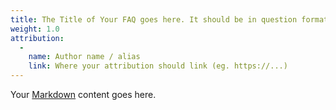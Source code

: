 ```yaml
---
title: The Title of Your FAQ goes here. It should be in question format.
weight: 1.0
attribution:
  -
    name: Author name / alias
    link: Where your attribution should link (eg. https://...)
---
```


Your [Markdown](https://guides.github.com/features/mastering-markdown/) content goes here.